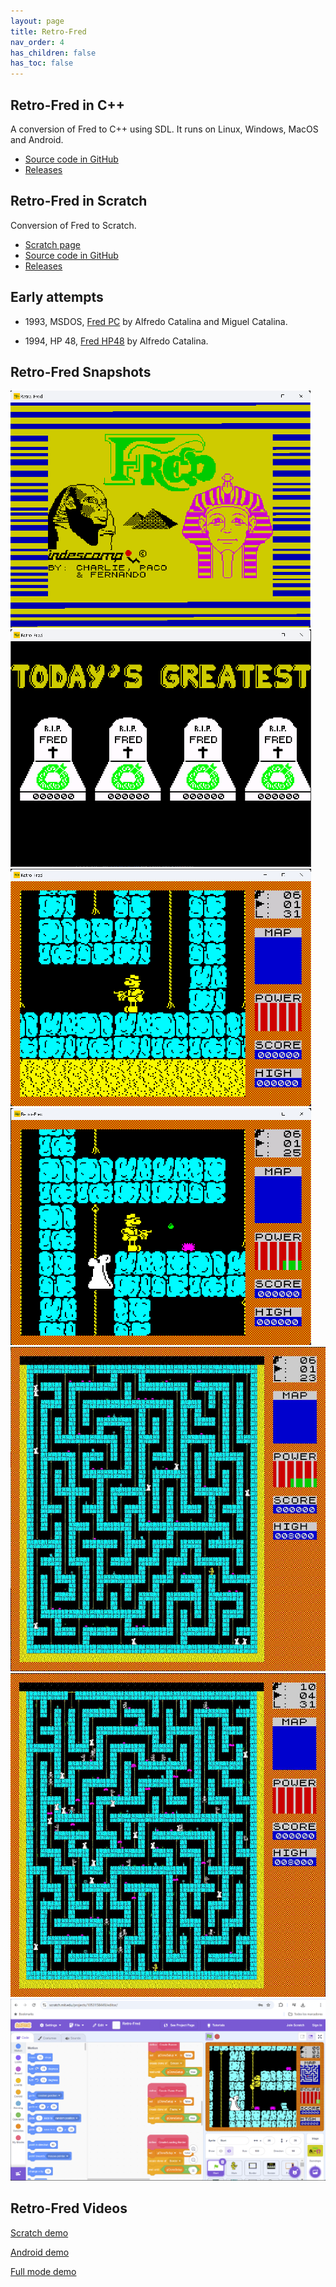```yaml
---
layout: page
title: Retro-Fred
nav_order: 4
has_children: false
has_toc: false
---
```


Retro-Fred in C++
-----------------

A conversion of Fred to C++ using SDL. It runs on Linux, Windows,
MacOS and Android.

* [Source code in GitHub](https://github.com/8bitfred/retro-fred)
* [Releases](https://github.com/8bitfred/retro-fred/releases)


Retro-Fred in Scratch
---------------------

Conversion of Fred to Scratch.

* [Scratch page](https://scratch.mit.edu/projects/1053158449)
* [Source code in GitHub](https://github.com/8bitfred/retro-fred-scratch)
* [Releases](https://github.com/8bitfred/retro-fred-scratch/releases)

Early attempts
--------------

  * 1993, MSDOS, [Fred PC](fredpc) by Alfredo Catalina and Miguel Catalina.

  * 1994, HP 48, [Fred HP48](fredhp48) by Alfredo Catalina.

Retro-Fred Snapshots
--------------------

![Loading screen](/assets/images/snapshots/loading.png)
![Hall Of Fame](/assets/images/snapshots/hall-of-fame.png)
![Level 1 - Start](/assets/images/snapshots/fred-start.png)
![Level 1 - Rat and ghost](/assets/images/snapshots/fred_2.png)
![Full size 1](/assets/images/snapshots/Retro-Fred_Snapshot_Level1_red.jpg)
![Full size 2](/assets/images/snapshots/Retro-Fred_Snapshot_Level4_red.jpg)
![Scratch](/assets/images/snapshots/scratch.png)

Retro-Fred Videos
-----------------

[Scratch demo](https://youtu.be/voSDzd5nbiE)

[Android demo](https://www.youtube.com/watch?v=Y9q31v8abQc)

[Full mode demo](https://www.youtube.com/watch?v=A2m3HgWj2Fk)
